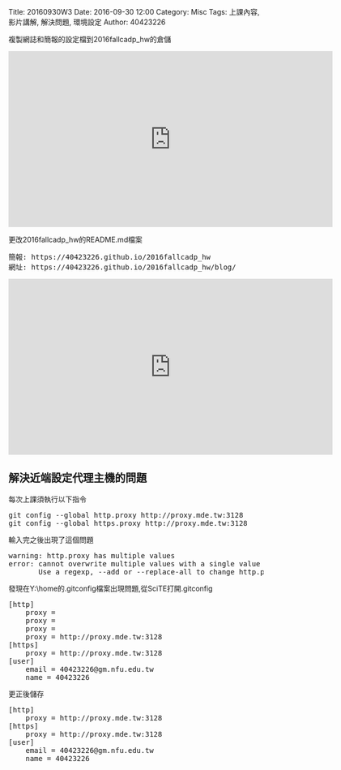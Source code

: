 Title: 20160930W3
Date: 2016-09-30 12:00
Category: Misc
Tags: 上課內容, 影片講解, 解決問題, 環境設定
Author: 40423226

<p>複製網誌和簡報的設定檔到2016fallcadp_hw的倉儲</p>
<iframe src="https://player.vimeo.com/video/190065696" width="640" height="347" frameborder="0" webkitallowfullscreen mozallowfullscreen allowfullscreen></iframe>


<p>更改2016fallcadp_hw的README.md檔案</p>
<pre>簡報: https://40423226.github.io/2016fallcadp_hw
網址: https://40423226.github.io/2016fallcadp_hw/blog/</pre>
<iframe src="https://player.vimeo.com/video/190066620" width="640" height="347" frameborder="0" webkitallowfullscreen mozallowfullscreen allowfullscreen></iframe>

<h2>解決近端設定代理主機的問題</h2>
<p>每次上課須執行以下指令</p>
<pre>
git config --global http.proxy http://proxy.mde.tw:3128
git config --global https.proxy http://proxy.mde.tw:3128
</pre>
<p>輸入完之後出現了這個問題</p>
<pre>
warning: http.proxy has multiple values
error: cannot overwrite multiple values with a single value
       Use a regexp, --add or --replace-all to change http.proxy.
</pre>
<p>發現在Y:\home的.gitconfig檔案出現問題,從SciTE打開.gitconfig</p>
<pre>
[http]
	proxy = 
	proxy = 
	proxy = 
	proxy = http://proxy.mde.tw:3128
[https]
	proxy = http://proxy.mde.tw:3128
[user]
	email = 40423226@gm.nfu.edu.tw
	name = 40423226
</pre>
更正後儲存
<pre>
[http]
	proxy = http://proxy.mde.tw:3128
[https]
	proxy = http://proxy.mde.tw:3128
[user]
	email = 40423226@gm.nfu.edu.tw
	name = 40423226
</pre>